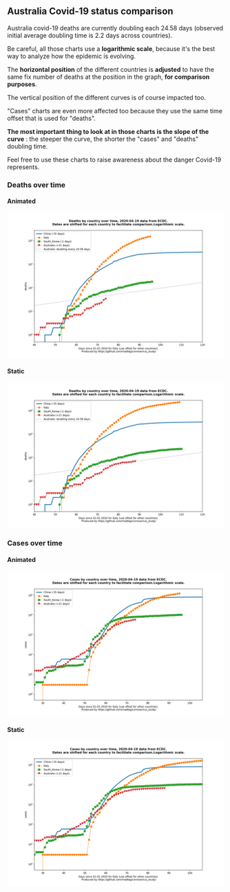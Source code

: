 ## Australia Covid-19 status comparison 

Australia covid-19 deaths are currently doubling each 24.58 days (observed initial average doubling time is 2.2 days across countries).



Be careful, all those charts use a **logarithmic scale**, because it's the best way to analyze how the epidemic is evolving.
 
The **horizontal position** of the different countries is **adjusted** to have the same fix number of deaths at the position in the graph, **for comparison purposes**.

The vertical position of the different curves is of course impacted too.

"Cases" charts are even more affected too because they use the same time offset that is used for "deaths".

**The most important thing to look at in those charts is the slope of the curve** : the steeper the curve, the shorter the "cases" and "deaths" doubling time.

Feel free to use these charts to raise awareness about the danger Covid-19 represents. 


 
### Deaths over time
 
#### Animated
![Australia covid-19 deaths animated chart](https://raw.githubusercontent.com/madlag/coronavirus_study/master/notebooks/graphs/2020-04-19/countries/Australia/2020-04-19_Australia_deaths.gif "Australia covid-19 deaths animated chart")   
 
#### Static
![Australia covid-19 deaths static chart](https://raw.githubusercontent.com/madlag/coronavirus_study/master/notebooks/graphs/2020-04-19/countries/Australia/2020-04-19_Australia_deaths.png "Australia covid-19 deaths static chart")   

 
### Cases over time
 
#### Animated
![Australia covid-19 cases animated chart](https://raw.githubusercontent.com/madlag/coronavirus_study/master/notebooks/graphs/2020-04-19/countries/Australia/2020-04-19_Australia_cases.gif "Australia covid-19 cases animated chart")   
 
#### Static
![Australia covid-19 cases static chart](https://raw.githubusercontent.com/madlag/coronavirus_study/master/notebooks/graphs/2020-04-19/countries/Australia/2020-04-19_Australia_cases.png "Australia covid-19 cases static chart")   

